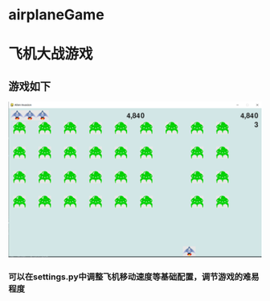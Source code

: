 # airplaneGame
# 飞机大战游戏
## 游戏如下
![](https://github.com/lxdgogogo/airplaneGame/blob/main/images/gameShow.png)
### 可以在settings.py中调整飞机移动速度等基础配置，调节游戏的难易程度
